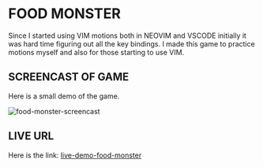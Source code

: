 # FOOD MONSTER

Since I started using VIM motions both in NEOVIM and VSCODE initially it was hard time figuring out all the key bindings.
I made this game to practice motions myself and also for those starting to use VIM.

## SCREENCAST OF GAME

Here is a small demo of the game.

![food-monster-screencast](./screencast/food_monster_v1.gif)

## LIVE URL

Here is the link: [live-demo-food-monster]()
